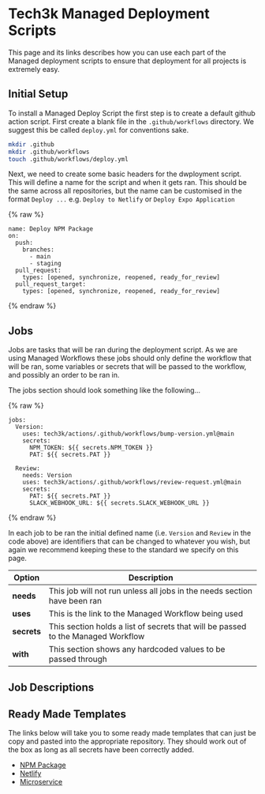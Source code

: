 # Tech3k Managed Deployment Scripts

This page and its links describes how you can use each part of the Managed deployment scripts to ensure that deployment for all projects is extremely easy.

## Initial Setup

To install a Managed Deploy Script the first step is to create a default github action script. First create a blank file in the `.github/workflows` directory. We suggest this be called `deploy.yml` for conventions sake.

```sh
mkdir .github
mkdir .github/workflows
touch .github/workflows/deploy.yml
```

Next, we need to create some basic headers for the dwployment script. This will define a name for the script and when it gets ran. This should be the same across all repositories, but the name can be customised in the format `Deploy ...` e.g. `Deploy to Netlify` or `Deploy Expo Application`

{% raw %}

```
name: Deploy NPM Package
on:
  push:
    branches:
      - main
      - staging
  pull_request:
    types: [opened, synchronize, reopened, ready_for_review]
  pull_request_target:
    types: [opened, synchronize, reopened, ready_for_review]
```

{% endraw %}

## Jobs

Jobs are tasks that will be ran during the deployment script. As we are using Managed Workflows these jobs should only define the workflow that will be ran, some variables or secrets that will be passed to the workflow, and possibly an order to be ran in.

The jobs section should look something like the following...

{% raw %}

```
jobs:
  Version:
    uses: tech3k/actions/.github/workflows/bump-version.yml@main
    secrets:
      NPM_TOKEN: ${{ secrets.NPM_TOKEN }}
      PAT: ${{ secrets.PAT }}

  Review:
    needs: Version
    uses: tech3k/actions/.github/workflows/review-request.yml@main
    secrets:
      PAT: ${{ secrets.PAT }}
      SLACK_WEBHOOK_URL: ${{ secrets.SLACK_WEBHOOK_URL }}
```

{% endraw %}

In each job to be ran the initial defined name (i.e. `Version` and `Review` in the code above) are identifiers that can be changed to whatever you wish, but again we recommend keeping these to the standard we specify on this page.

| Option      | Description                                                                      |
| ----------- | -------------------------------------------------------------------------------- |
| **needs**   | This job will not run unless all jobs in the needs section have been ran         |
| **uses**    | This is the link to the Managed Workflow being used                              |
| **secrets** | This section holds a list of secrets that will be passed to the Managed Workflow |
| **with**    | This section shows any hardcoded values to be passed through                     |

## Job Descriptions

## Ready Made Templates

The links below will take you to some ready made templates that can just be copy and pasted into the appropriate repository. They should work out of the box as long as all secrets have been correctly added.

- [NPM Package](templates.md#npm-package)
- [Netlify](templates.md#netlify)
- [Microservice](templates.md#microservice)
